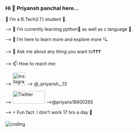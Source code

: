 ### Hi 👋 Priyansh panchal here...

<!--
**priyansh-13/priyansh-13** is a ✨ _special_ ✨ repository because its `README.md` (this file) appears on your GitHub profile.

Here are some ideas to get you started:

--> 🔭 I’m a B.Tech(I.T) student 🧧.

--> 🌱 I’m currently learning python🐍 as well as c language 📖.

--> 👯 I’m here to learn more and explore more 🔍.

--> 💬 Ask me about any thing you want to❓❓❓

--> 📫 How to reach me: 

--> [<img src='https://thumbs.dreamstime.com/b/instagram-141049465.jpg' alt='instagram' height='40'>](#) --> @_priyansh__13

--> [<img src='https://image.shutterstock.com/image-photo/kiev-ukraine-april-23-2015-260nw-272763746.jpg' alt='Twitter' height='40' width='100'>](#) -->@priyans18600265

--> ⚡ Fun fact: I don't work 17 hrs a day 💪


![coding](https://user-images.githubusercontent.com/105069366/170810667-5fdcdce3-97f4-4c8a-98ce-b49fa05054a7.gif)
